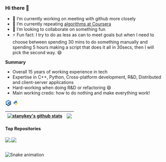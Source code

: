 ### Hi there 👋

- 🔭 I’m currently working on meeting with github more closely
- 🌱 I’m currently repeating [algorithms at Coursera](https://www.coursera.org/learn/algorithms-part1)
- 👯 I’m looking to collaborate on something fun 
- ⚡  Fun fact: I try to do as less as can to meet goals but when I need to choose between spending 30 mins to do something manually and spending 5 hours making a script that does it all in 30secs, then I will pick the second way. 😄

**Summary**
- Overall 15 years of working experience in tech
- Expertise in C++, Python, Cross-platform development, R&D, Distributed and client-server applications
- Hard-working when doing R&D or refactoring 😄
- Main working credo: how to do nothing and make everything work!

<code><img height="20" src="https://raw.githubusercontent.com/github/explore/80688e429a7d4ef2fca1e82350fe8e3517d3494d/topics/cpp/cpp.png"></code>
<code><img height="20" src="https://raw.githubusercontent.com/github/explore/80688e429a7d4ef2fca1e82350fe8e3517d3494d/topics/python/python.png"></code>


| <a href="https://github.com/anuraghazra/github-readme-stats"><img align="center" src="https://github-readme-stats.vercel.app/api?username=stanykey&show_icons=true&include_all_commits=true&theme=buefy&hide_border=true" alt="stanykey's github stats" /></a> | <a href="https://github.com/anuraghazra/github-readme-stats"><img align="center" src="https://github-readme-stats.vercel.app/api/top-langs/?username=stanykey&layout=compact&theme=buefy&hide_border=true" /></a> |
| ------------- | ------------- |

#### Top Repositories

<a href="https://github.com/stanykey/artishko-scripts">
  <img align="center" src="https://github-readme-stats.vercel.app/api/pin/?username=stanykey&repo=artishko-scripts&theme=buefy" />
</a>
<a href="https://github.com/stanykey/rapidfort-task">
  <img align="center" src="https://github-readme-stats.vercel.app/api/pin/?username=stanykey&repo=rapidfort-task&theme=buefy" />
</a>

<br />
<br />

![Snake animation](https://github.com/stanykey/stanykey/blob/output/github-contribution-grid-snake-light.svg)

